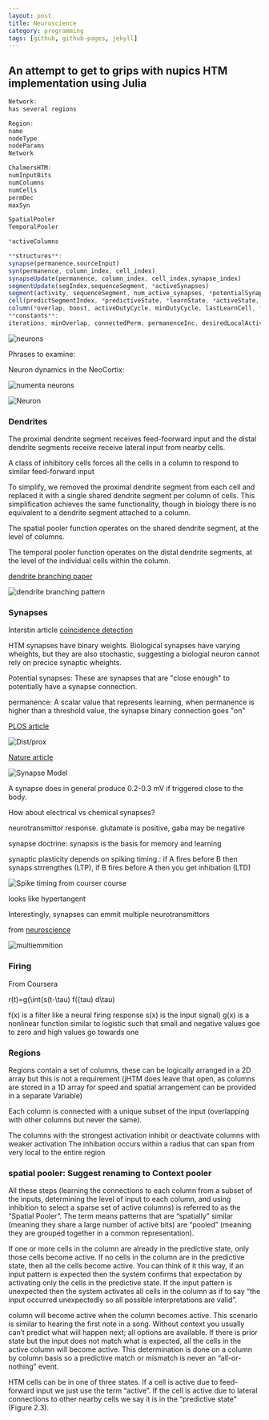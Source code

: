 ```yaml
---
layout: post
title: Neuroscience
category: programming
tags: [github, github-pages, jekyll]
---
```


## An attempt to get to grips with nupics HTM implementation using Julia 

```javascript
Network: 
has several regions
```

```javascript
Region: 
name
nodeType
nodeParams
Network
```

```javascript
ChalmersHTM: 
numInputBits
numColumns
numCells
permDec
maxSyn

SpatialPooler
TemporalPooler

*activeColumns
```

```javascript
**structures**: 
synapse(permanence,sourceInput)
syn(permanence, column_index, cell_index)
synapseUpdate(permanence, column_index, cell_index,synapse_index)
segmentUpdate(segIndex,sequenceSegment, *activeSynapses)
segment(activity, sequenceSegment, num_active_synapses, *potentialSynapses, *connectedSynapses)
cell(predictSegmentIndex, *predictiveState, *learnState, *activeState, *segment)
column(*overlap, boost, activeDutyCycle, minDutyCycle, lastLearnCell, *potentialSynapses, *connectedSynapses, *neighbors)
**constants**: 
iterations, minOverlap, connectedPerm, permanenceInc, desiredLocalActivity, inhibitionRadius, cellsPerColumn, activationThreshold, minThreshold, maxSynapseCount, initialPerm, state {activeState , learnState }, *mInput, segmentUpdateList)
```

![neurons](https://dl.dropboxusercontent.com/u/38371278/sparseHTM.jpg)

Phrases to examine:

Neuron dynamics in the NeoCortix:

![numenta neurons](https://dl.dropboxusercontent.com/u/38371278/HTMneuron.jpg)

![Neuron](http://www.helcohi.com/sse/images/body/1-4ci.gif)

### Dendrites

The proximal dendrite segment receives feed-foorward input and the distal dendrite segments receive receive lateral input from nearby cells.

A class of inhibitory cells forces all the cells in a column to respond to similar feed-forward input

To simplify, we removed the proximal dendrite segment from each cell and replaced it with a single shared dendrite segment per column of cells. This simplification achieves the same functionality, though in biology there is no equivalent to a dendrite segment attached to a column.

The spatial pooler function operates on the shared dendrite segment, at the level of columns.

The temporal pooler function operates on the distal dendrite segments, at the level of the individual cells within the column.

[dendrite branching paper](http://www.frontiersin.org/Journal/10.3389/fnana.2011.00005/full)

![dendrite branching pattern](http://c431376.r76.cf2.rackcdn.com/8471/fnana-05-00005-HTML/image_m/fnana-05-00005-g006.jpg)

### Synapses

Interstin article [coincidence detection](http://en.wikipedia.org/wiki/Coincidence_detection_in_neurobiology)

HTM synapses have binary weights. Biological synapses have varying wheights, but they are also stochastic, suggesting a biologial neuron cannot rely on precice synaptic wheights.

Potential synapses: These are synapses that are "close enough" to potentially have a synapse connection. 

permanence: A scalar value that represents learning, when permanence is higher than a threshold value, the synapse binary connection goes "on"

[PLOS article](http://www.ploscompbiol.org/article/info%3Adoi%2F10.1371%2Fjournal.pcbi.1002599)

![Dist/prox](http://www.ploscompbiol.org/article/fetchObject.action?uri=info:doi/10.1371/journal.pcbi.1002599.g004&representation=PNG_I)

[Nature article](http://www.nature.com/nrn/journal/v9/n3/box/nrn2286_BX2.html)

![Synapse Model](http://www.nature.com/nrn/journal/v9/n3/images/nrn2286-i2.jpg)

A synapse does in general produce 0.2-0.3 mV if triggered close to the body.


How about electrical vs chemical synapses?

neurotransmittor response. glutamate is positive, gaba may be negative

synapse doctrine: synapsis is the basis for memory and learning

synaptic plasticity depends on spiking timing.: if A fires before B then synaps strrengthes (LTP), if B fires before A then you get inhibation (LTD)

![Spike timing from courser course](https://dl.dropboxusercontent.com/u/38371278/SpikeTiming.jpg)

looks like hypertangent

Interestingly, synapses can emmit multiple neurotransmittors

from [neuroscience](http://www.ncbi.nlm.nih.gov/books/NBK10818/)

![multiemmition](http://www.ncbi.nlm.nih.gov/books/NBK10818/bin/ch6f5.jpg)

### Firing

From Coursera

r(t)=g(\int{s(t-\tau) f({tau) d\tau)

f(x) is a filter like a neural firing response
s(x) is the input signal)
g(x) is a nonlinear function similar to logistic such that small and negative values goe to zero and high values go towards one


### Regions

Regions contain a set of columns, these can be logically arranged in a 2D array but this is not a requirement (jHTM does leave that open, as columns are stored in a 1D array for speed and spatial arrangement can be provided in a separate Variable)

Each column is connected with a unique subset of the input (overlapping with other columns but never the same).

The columns with the strongest activation inhibit or deactivate columns with weaker activation The inhibation occurs within a radius that can span from very local to the entire region

### spatial pooler: Suggest renaming to Context pooler

All these steps (learning the connections to each column from a subset of the inputs, determining the level of input to each column, and using inhibition to select a sparse set of active columns) is referred to as the “Spatial Pooler”. The term means patterns that are “spatially” similar (meaning they share a large number of active bits) are “pooled” (meaning they are grouped together in a common representation).


If one or more cells in the column are already in the predictive state, only those cells become active. If no cells in the column are in the predictive state, then all the cells become active. You can think of it this way, if an input pattern is expected then the system confirms that expectation by activating only the cells in the predictive state. If the input pattern is unexpected then the system activates all cells in the column as if to say “the input occurred unexpectedly so all possible interpretations are valid”.

column will become active when the column becomes active. This scenario is similar to hearing the first note in a song. Without context you usually can’t predict what will happen next; all options are available. If there is prior state but the input does not match what is expected, all the cells in the active column will become active. This determination is done on a column by column basis so a predictive match or mismatch is never an “all-or-nothing” event.

HTM cells can be in one of three states. If a cell is active due to feed-forward input we just use the term “active”. If the cell is active due to lateral connections to other nearby cells we say it is in the “predictive state” (Figure 2.3).
